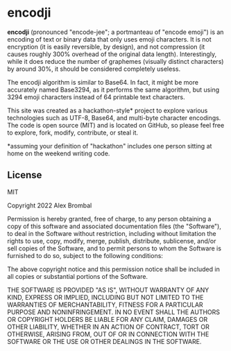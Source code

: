 # encodji

**encodji** (pronounced "encode-jee"; a portmanteau of "encode emoji") is an encoding of text or
binary data that only uses emoji characters. It is not encryption (it is easily reversible, by
design), and not compression (it causes roughly 300% overhead of the original data length).
Interestingly, while it does reduce the number of graphemes (visually distinct characters) by around
30%, it should be considered completely useless.

The encodji algorithm is similar to Base64. In fact, it might be more accurately named Base3294, as
it performs the same algorithm, but using 3294 emoji characters instead of 64 printable text
characters.

This site was created as a hackathon-style\* project to explore various technologies such as UTF-8,
Base64, and multi-byte character encodings. The code is open source (MIT) and is located on GitHub,
so please feel free to explore, fork, modify, contribute, or steal it.

\*assuming your definition of "hackathon" includes one person sitting at home on the weekend writing
code.

## License

MIT

Copyright 2022 Alex Brombal

Permission is hereby granted, free of charge, to any person obtaining a copy of this software and
associated documentation files (the "Software"), to deal in the Software without restriction,
including without limitation the rights to use, copy, modify, merge, publish, distribute,
sublicense, and/or sell copies of the Software, and to permit persons to whom the Software is
furnished to do so, subject to the following conditions:

The above copyright notice and this permission notice shall be included in all copies or substantial
portions of the Software.

THE SOFTWARE IS PROVIDED "AS IS", WITHOUT WARRANTY OF ANY KIND, EXPRESS OR IMPLIED, INCLUDING BUT
NOT LIMITED TO THE WARRANTIES OF MERCHANTABILITY, FITNESS FOR A PARTICULAR PURPOSE AND
NONINFRINGEMENT. IN NO EVENT SHALL THE AUTHORS OR COPYRIGHT HOLDERS BE LIABLE FOR ANY CLAIM, DAMAGES
OR OTHER LIABILITY, WHETHER IN AN ACTION OF CONTRACT, TORT OR OTHERWISE, ARISING FROM, OUT OF OR IN
CONNECTION WITH THE SOFTWARE OR THE USE OR OTHER DEALINGS IN THE SOFTWARE.
